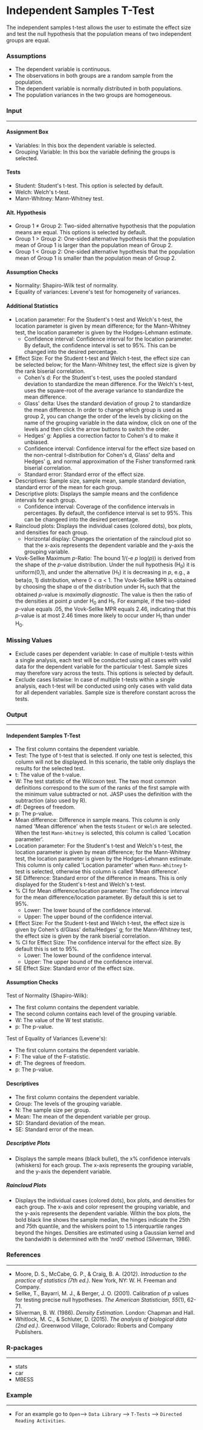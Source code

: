 Independent Samples T-Test
==========================

The independent samples t-test allows the user to estimate the effect size and test the null hypothesis that the population means of two independent groups are equal. 

### Assumptions
- The dependent variable is continuous. 
- The observations in both groups are a random sample from the population. 
- The dependent variable is normally distributed in both populations. 
- The population variances in the two groups are homogeneous. 

### Input
-------

#### Assignment Box 
- Variables: In this box the dependent variable is selected.  
- Grouping Variable: In this box the variable defining the groups is selected. 

#### Tests 
- Student: Student's t-test. This option is selected by default. 
- Welch: Welch's t-test. 
- Mann-Whitney: Mann-Whitney test. 

#### Alt. Hypothesis 
- Group 1 &ne; Group 2: Two-sided alternative hypothesis that the population means are equal. This options is selected by default. 
- Group 1 &gt; Group 2: One-sided alternative hypothesis that the population mean of Group 1 is larger than the population mean of Group 2. 
- Group 1 &lt; Group 2: One-sided alternative hypothesis that the population mean of Group 1 is smaller than the population mean of Group 2. 

#### Assumption Checks 
- Normality: Shapiro-Wilk test of normality. 
- Equality of variances: Levene's test for homogeneity of variances. 

#### Additional Statistics
- Location parameter: For the Student's t-test and Welch's t-test, the location parameter is given by mean difference; for the Mann-Whitney test, the location parameter is given by the Hodges-Lehmann estimate.
  - Confidence interval: Confidence interval for the location parameter. By default, the confidence interval is set to 95%. This can be changed into the desired percentage.
- Effect Size: For the Student t-test and Welch t-test, the effect size can be selected below; for the Mann-Whitney test, the effect size is given by the rank biserial correlation. 
  - Cohen's d: For the Student's t-test, uses the pooled standard deviation to standardize the mean difference. For the Welch's t-test, uses the square-root of the average variance to standardize the mean difference.
  - Glass' delta: Uses the standard deviation of group 2 to standardize the mean difference. In order to change which group is used as group 2, you can change the order of the levels by clicking on the name of the grouping variable in the data window, click on one of the levels and then click the arrow buttons to switch the order.
  - Hedges' g: Applies a correction factor to Cohen's d to make it unbiased.
  - Confidence interval: Confidence interval for the effect size based on the non-central t-distribution for Cohen's d, Glass' delta and Hedges' g, and normal approximation of the Fisher transformed rank biserial correlation.
  - Standard error: Standard error of the effect size.
- Descriptives: Sample size, sample mean, sample standard deviation, standard error of the mean for each group. 
- Descriptive plots: Displays the sample means and the confidence intervals for each group. 
  - Confidence interval: Coverage of the confidence intervals in percentages. By default, the confidence interval is set to 95%. This can be changeed into the desired percentage.
- Raincloud plots: Displays the individual cases (colored dots), box plots, and densities for each group.
  - Horizontal display: Changes the orientation of the raincloud plot so that the x-axis represents the dependent variable and the y-axis the grouping variable.
- Vovk-Sellke Maximum *p*-Ratio: The bound 1/(-e *p* log(*p*)) is derived from the shape of the *p*-value distribution. Under the null hypothesis (H<sub>0</sub>) it is uniform(0,1), and under the alternative (H<sub>1</sub>) it is decreasing in *p*, e.g., a beta(&#945;, 1) distribution, where 0 < &#945; < 1. The Vovk-Sellke MPR is obtained by choosing the shape &#945; of the distribution under H<sub>1</sub> such that the obtained *p*-value is *maximally diagnostic*. The value is then the ratio of the densities at point *p* under H<sub>0</sub> and H<sub>1</sub>. For example, if the two-sided *p*-value equals .05, the Vovk-Sellke MPR equals 2.46, indicating that this *p*-value is at most 2.46 times more likely to occur under H<sub>1</sub> than under H<sub>0</sub>.

### Missing Values
 - Exclude cases per dependent variable: In case of multiple t-tests within a single analysis, each test will be conducted using all cases with valid data for the dependent variable for the particular t-test. Sample sizes may therefore vary across the tests. This options is selected by default.
 - Exclude cases listwise: In case of multiple t-tests within a single analysis, each t-test will be conducted using only cases with valid data for all dependent variables. Sample size is therefore constant across the tests.

### Output
-------

#### Independent Samples T-Test 
- The first column contains the dependent variable. 
- Test: The type of t-test that is selected. If only one test is selected, this column will not be displayed. In this scenario, the table only displays the results for the selected test. 
- t: The value of the t-value. 
- W: The test statistic of the Wilcoxon test. The two most common definitions correspond to the sum of the ranks of the first sample with the minimum value subtracted or not. JASP uses the definition with the subtraction (also used by R).
- df: Degrees of freedom. 
- p: The p-value. 
- Mean difference: Difference in sample means. This column is only named 'Mean difference' when the tests `Student` or `Welch` are selected. When the test `Mann-Whitney` is selected, this column is called 'Location parameter'. 
- Location parameter: For the Student's t-test and Welch's t-test, the location parameter is given by mean difference; for the Mann-Whitney test, the location parameter is given by the Hodges-Lehmann estimate. This column is only called 'Location parameter' when `Mann-Whitney` t-test is selected, otherwise this column is called 'Mean difference'. 
- SE Difference: Standard error of the difference in means. This is only displayed for the Student's t-test and Welch's t-test. 
- % CI for Mean difference/location parameter: The confidence interval for the mean difference/location parameter. By default this is set to 95%. 
  - Lower: The lower bound of the confidence interval. 
  - Upper: The upper bound of the confidence interval. 
- Effect Size: For the Student t-test and Welch t-test, the effect size is given by Cohen's d/Glass' delta/Hedges' g; for the Mann-Whitney test, the effect size is given by the rank biserial correlation. 
- % CI for Effect Size: The confidence interval for the effect size. By default this is set to 95%. 
    - Lower: The lower bound of the confidence interval. 
    - Upper: The upper bound of the confidence interval. 
- SE Effect Size: Standard error of the effect size. 

#### Assumption Checks 
Test of Normality (Shapiro-Wilk):
- The first column contains the dependent variable. 
- The second column contains each level of the grouping variable. 
- W: The value of the W test statistic. 
- p: The p-value. 

Test of Equality of Variances (Levene's):
- The first column contains the dependent variable. 
- F: The value of the F-statistic. 
- df: The degrees of freedom. 
- p: The p-value. 

#### Descriptives 
- The first column contains the dependent variable. 
- Group: The levels of the grouping variable. 
- N: The sample size per group. 
- Mean: The mean of the dependent variable per group. 
- SD: Standard deviation of the mean. 
- SE: Standard error of the mean. 

##### Descriptive Plots 
- Displays the sample means (black bullet), the x% confidence intervals (whiskers) for each group. The x-axis represents the grouping variable, and the y-axis the dependent variable. 

##### Raincloud Plots
- Displays the individual cases (colored dots), box plots, and densities for each group. The x-axis and color represent the grouping variable, and the y-axis represents the dependent variable. Within the box plots, the bold black line shows the sample median, the hinges indicate the 25th and 75th quantile, and the whiskers point to 1.5 interquartile ranges beyond the hinges. Densities are estimated using a Gaussian kernel and the bandwidth is determined with the 'nrd0' method (Silverman, 1986).

### References
-------
- Moore, D. S., McCabe, G. P., & Craig, B. A. (2012). *Introduction to the practice of statistics (7th ed.)*. New York, NY: W. H. Freeman and Company.
- Sellke, T., Bayarri, M. J., & Berger, J. O. (2001). Calibration of *p* values for testing precise null hypotheses. *The American Statistician, 55*(1), 62-71.
- Silverman, B. W. (1986). *Density Estimation*. London: Chapman and Hall.
- Whitlock, M. C., & Schluter, D. (2015). *The analysis of biological data (2nd ed.)*. Greenwood Village, Colorado: Roberts and Company Publishers.

### R-packages
---
- stats 
- car 
- MBESS

### Example 
--- 
- For an example go to `Open`--> `Data Library` --> `T-Tests` --> `Directed Reading Activities`. 


